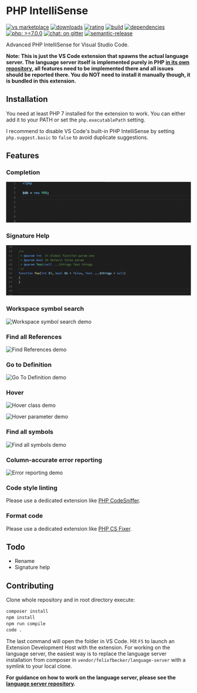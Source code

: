 # PHP IntelliSense

[![vs marketplace](https://img.shields.io/vscode-marketplace/v/felixfbecker.php-intellisense.svg?label=vs%20marketplace)](https://marketplace.visualstudio.com/items?itemName=felixfbecker.php-intellisense) [![downloads](https://img.shields.io/vscode-marketplace/d/felixfbecker.php-intellisense.svg)](https://marketplace.visualstudio.com/items?itemName=felixfbecker.php-intellisense) [![rating](https://img.shields.io/vscode-marketplace/r/felixfbecker.php-intellisense.svg)](https://marketplace.visualstudio.com/items?itemName=felixfbecker.php-intellisense) [![build](https://travis-ci.org/felixfbecker/vscode-php-intellisense.svg?branch=master)](https://travis-ci.org/felixfbecker/vscode-php-intellisense) [![dependencies](https://gemnasium.com/felixfbecker/vscode-php-intellisense.svg)](https://gemnasium.com/felixfbecker/vscode-php-intellisense) [![php: >=7.0.0](https://img.shields.io/badge/php->=7.0-8892BF.svg)](https://php.net/) [![chat: on gitter](https://badges.gitter.im/felixfbecker/vscode-php-intellisense.svg)](https://gitter.im/felixfbecker/vscode-php-intellisense?utm_source=badge&utm_medium=badge&utm_campaign=pr-badge) [![semantic-release](https://img.shields.io/badge/%20%20%F0%9F%93%A6%F0%9F%9A%80-semantic--release-e10079.svg)](https://github.com/semantic-release/semantic-release)

Advanced PHP IntelliSense for Visual Studio Code.

**Note: This is just the VS Code extension that spawns the actual language server. The language server itself is implemented purely in PHP [in its own repository](https://github.com/felixfbecker/php-language-server), all features need to be implemented there and all issues should be reported there. You do NOT need to install it manually though, it is bundled in this extension.**

## Installation

You need at least PHP 7 installed for the extension to work. You can either add it to your PATH or set the `php.executablePath` setting.

I recommend to disable VS Code's built-in PHP IntelliSense by setting `php.suggest.basic` to `false` to avoid duplicate suggestions.

## Features

### Completion
![Completion search demo](images/completion.gif)

### Signature Help
![Signature help demo](images/signatureHelp.gif)

### Workspace symbol search
![Workspace symbol search demo](images/workspaceSymbol.gif)

### Find all References
![Find References demo](images/references.png)

### Go to Definition
![Go To Definition demo](images/definition.gif)

### Hover
![Hover class demo](images/hoverClass.png)

![Hover parameter demo](images/hoverParam.png)

### Find all symbols
![Find all symbols demo](images/documentSymbol.gif)

### Column-accurate error reporting
![Error reporting demo](images/publishDiagnostics.png)

### Code style linting
Please use a dedicated extension like [PHP CodeSniffer](https://marketplace.visualstudio.com/items?itemName=ikappas.phpcs).

### Format code
Please use a dedicated extension like [PHP CS Fixer](https://marketplace.visualstudio.com/items?itemName=junstyle.php-cs-fixer).

## Todo
 - Rename
 - Signature help

## Contributing

Clone whole repository and in root directory execute:
```bash
composer install
npm install
npm run compile
code .
```
The last command will open the folder in VS Code. Hit `F5` to launch an Extension Development Host with the extension.
For working on the language server, the easiest way is to replace the language server installation from composer in `vendor/felixfbecker/language-server` with a symlink to your local clone.

**For guidance on how to work on the language server, please see the [language server repository](https://github.com/felixfbecker/php-language-server).**
